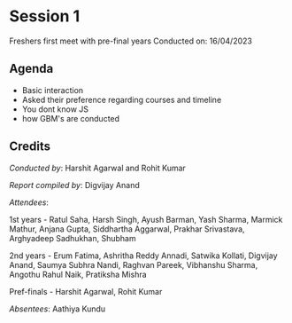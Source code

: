 # Session 1
Freshers first meet with pre-final years
Conducted on: 16/04/2023

## Agenda
- Basic interaction
- Asked their preference regarding courses and timeline
- You dont know JS
- how GBM's are conducted

## Credits

*Conducted by*: Harshit Agarwal and Rohit Kumar

*Report compiled by*: Digvijay Anand

*Attendees*: 

1st years - Ratul Saha, Harsh Singh, Ayush Barman, Yash Sharma, Marmick Mathur, Anjana Gupta, Siddhartha Aggarwal, Prakhar Srivastava, Arghyadeep Sadhukhan, Shubham

2nd years - Erum Fatima, Ashritha Reddy Annadi, Satwika Kollati, Digvijay Anand, Saumya Subhra Nandi, Raghvan Pareek, Vibhanshu Sharma, Angothu Rahul Naik, Pratiksha Mishra

Pref-finals -  Harshit Agarwal, Rohit Kumar

*Absentees*: Aathiya Kundu


